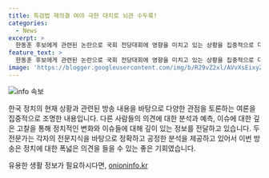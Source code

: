 ```yaml
---
title: 특검법 재의결 여야 극한 대치로 뇌관 수두룩!
categories:
  - News
excerpt: >
  한동훈 후보에게 관련된 논란으로 국회 전당대회에 영향을 미치고 있는 상황을 집중적으로 다룠습니다. 한동훈 후보의 총선 패배를 논란의 원인으로 지목하거나 관련한 사과 문제를 논의했습니다. 또한, 국회 본회의 관련된 추가적인 민주당의 전략 등도 염두에 두었습니다. 추가적인 민주당의 전략에 대한 논의를 포함하고, 완전한 국민의힘의 전당대회 결과까지 상당한 영향이 미칠 가능성에 대해 논의했습니다.
feature_text: >
  한동훈 후보에게 관련된 논란으로 국회 전당대회에 영향을 미치고 있는 상황을 집중적으로 다룠습니다. 한동훈 후보의 총선 패배를 논란의 원인으로 지목하거나 관련한 사과 문제를 논의했습니다. 또한, 국회 본회의 관련된 추가적인 민주당의 전략 등도 염두에 두었습니다. 추가적인 민주당의 전략에 대한 논의를 포함하고, 완전한 국민의힘의 전당대회 결과까지 상당한 영향이 미칠 가능성에 대해 논의했습니다.
image: 'https://blogger.googleusercontent.com/img/b/R29vZ2xl/AVvXsEixyZcFfHzMRdzZMjFBmAUKJYCLCGyLL1o632UiGVXcaFdKo_bkvkuCioo0uUKlGfBVcT3P84aROyZIXSBEx3Aw5nCQ3pTgDom1WDC4m8eifvWiAmWEEVb4x6G_l8C0QH225ldMjyaFvpxGEBGNO37VmDTDMHGhJPq73UglMfDca1-0aw/s1600/blogspot.png'
---
```


<p><img src="https://blogger.googleusercontent.com/img/b/R29vZ2xl/AVvXsEixyZcFfHzMRdzZMjFBmAUKJYCLCGyLL1o632UiGVXcaFdKo_bkvkuCioo0uUKlGfBVcT3P84aROyZIXSBEx3Aw5nCQ3pTgDom1WDC4m8eifvWiAmWEEVb4x6G_l8C0QH225ldMjyaFvpxGEBGNO37VmDTDMHGhJPq73UglMfDca1-0aw/s1600/blogspot.png" alt="info 속보" /></p>

<p>한국 정치의 현재 상황과 관련된 방송 내용을 바탕으로 다양한 관점을 토론하는 여론을 집중적으로 조명한 내용입니다. 다른 사람들의 의견에 대한 분석과 예측, 이슈에 대한 깊은 고찰을 통해 정치적인 변화와 이슈들에 대해 깊이 있는 정보를 전달하고 있습니다. 두 전문가는 각자의 전문지식을 바탕으로 정확하고 공정한 분석을 제공하고 있어서 이번 방송은 정치에 대한 폭넓은 의견을 들을 수 있는 좋은 기회였습니다.</p>
유용한 생활 정보가 필요하시다면, <a href="https://onioninfo.kr" rel="dofollow">onioninfo.kr</a>



